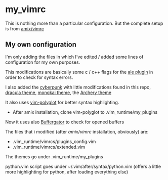 # my_vimrc

This is nothing more than a particular configuration.
But the complete setup is from [amix/vimrc](https://github.com/amix/vimrc)

## My own configuration
I'm only adding the files in which I've edited / added some lines of configuration for my own purposes.

This modifications are basically some c / c++ flags for the [ale plugin](https://github.com/w0rp/ale) in order to check for syntax errors.

I also added the [cyberpunk](https://github.com/Roboron3042/Cyberpunk-Neon) with little modifications found in this repo, [dracula theme](https://github.com/dracula/vim), [monokai theme](https://github.com/sickill/vim-monokai), the [Archery theme](https://github.com/Badacadabra/vim-archery)

It also uses [vim-polyglot](https://github.com/sheerun/vim-polyglot) for better syntax highlighting.
- After amix installation, clone vim-polyglot to .vim_runtime/my_plugins

Now it uses also [Buffergator](https://github.com/jeetsukumaran/vim-buffergator/) to check for opened buffers

The files that i modified (after _amix/vimrc_ installation, obviously) are:
- .vim_runtime/vimrcs/plugins_config.vim
- .vim_runtime/vimrcs/extended.vim

The themes go under .vim_runtime/my_plugins

python.vim script goes under ~/.vim/after/syntax/python.vim
(offers a little more highlighting for python, after loading everything else)
